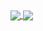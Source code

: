 <a href="![kamal710's GitHub stats](https://github-readme-stats.vercel.app/api?username=kamal710&show_icons=true&theme=gotham)">

  <img align="center" src="https://github-readme-stats.vercel.app/api?username=kamal710&show_icons=true&theme=gotham" />

</a>

<a href="https://github.com/anuraghazra/convoychat">

  <img align="center" src="https://github-readme-stats.vercel.app/api/pin/?username=anuraghazra&repo=convoychat" />

</a>
     


  





  



